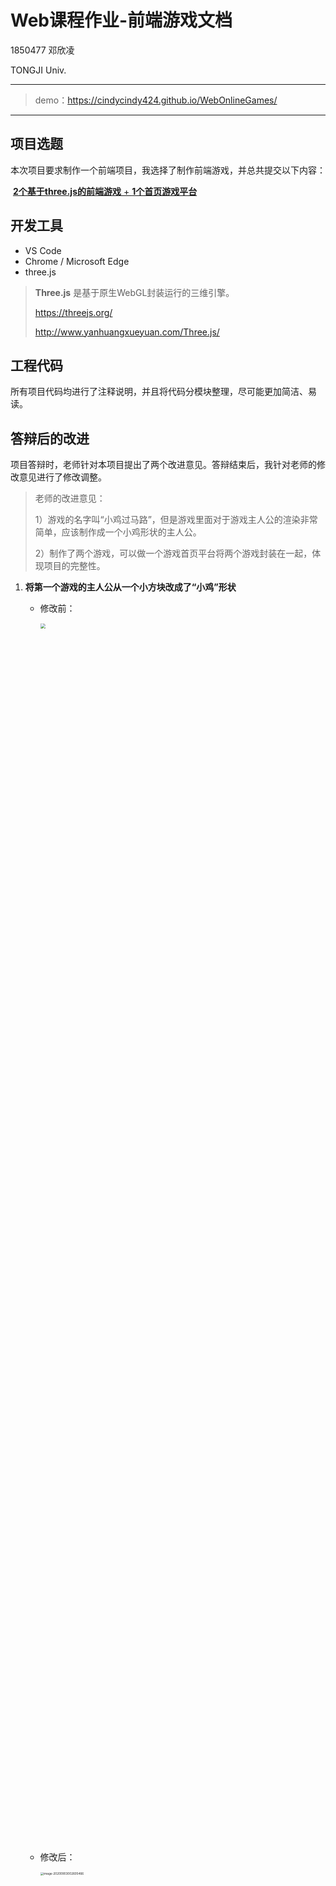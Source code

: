 # Web课程作业-前端游戏文档

1850477 邓欣凌

TONGJI Univ.

***
> demo：https://cindycindy424.github.io/WebOnlineGames/
***

##  项目选题

本次项目要求制作一个前端项目，我选择了制作前端游戏，并总共提交以下内容：

​                                  <u>**2个基于three.js的前端游戏** + **1个首页游戏平台**</u>



## 开发工具

- VS Code
- Chrome / Microsoft Edge
- three.js

> **Three.js** 是基于原生WebGL封装运行的三维引擎。
>
> https://threejs.org/
>
> http://www.yanhuangxueyuan.com/Three.js/



## 工程代码

所有项目代码均进行了注释说明，并且将代码分模块整理，尽可能更加简洁、易读。



## 答辩后的改进

项目答辩时，老师针对本项目提出了两个改进意见。答辩结束后，我针对老师的修改意见进行了修改调整。

> 老师的改进意见：
>
> 1）游戏的名字叫“小鸡过马路”，但是游戏里面对于游戏主人公的渲染非常简单，应该制作成一个小鸡形状的主人公。
>
> 2）制作了两个游戏，可以做一个游戏首页平台将两个游戏封装在一起，体现项目的完整性。

1. **将第一个游戏的主人公从一个小方块改成了“小鸡”形状**

   - 修改前：

     <img src="https://github.com/CindyCindy424/WebOnlineGames/blob/main/img/image-20200903002535916.png"  width="50%" height="50%" style="zoom:50%;" /><br>


   - 修改后：

     <img src="https://github.com/CindyCindy424/WebOnlineGames/blob/main/img/image-20200903002605466.png" width="50%" height="50%" alt="image-20200903002605466" style="zoom: 33%;" />
     
2. **添加了两个游戏的平台界面作为首页。**

      <img src="https://github.com/CindyCindy424/WebOnlineGames/blob/main/img/image-20200902221724243.png" width="50%" height="50%" alt="image-20200902222016407" style="zoom: 33%;" /><br>


3. **修改了`小球迷宫` 游戏的地图设置，增加了每一关的迷宫难度。**



***



## 项目介绍

本项目共分为三大板块，并已进行**部署**

**部署地址：http://139.224.255.43:9988/**

**图片素材来源：**两个游戏中的主要游戏场景均用three.js 3D引擎绘制，其余图片均为自己制作的图片。



### 首页游戏平台

#### 效果图

![image-20200902222016407](https://github.com/CindyCindy424/WebOnlineGames/blob/main/img/image-20200902222016407.png)

#### 介绍

本次项目我一共做了两个游戏，所以制作了一个首页对两个游戏进行整合和链接🔗。点击界面上的按钮`GAME 1: 小鸡过马路` 或 `GAME 2：小球迷宫` ， 即可进入对应游戏的开始界面。



### GAME 1：小鸡过马路

部署地址：http://139.224.255.43:9988/cross-the-day-GAME01/index.html

<u>**🚩 由于本项目配置了屏幕点击操控按钮，所以也支持在移动端（如 pad/手机 上进行游戏）**</u>



#### 游戏任务

操纵主人公过马路，不能被路上的车撞到。前进的步数越多分数越多。

#### 主界面介绍

![image-20200902222650564](https://github.com/CindyCindy424/WebOnlineGames/blob/main/img/image-20200902222650564.png)

***

##### 游戏介绍 Instructions

主界面左上方有本游戏的游戏介绍，并设置有关闭`Instructions`的按钮可以将该界面关掉。若不手动关闭，游戏开始后也会自动隐藏。若隐藏后想再次查看该界面，点击`Help`按钮即可。

<img src="https://github.com/CindyCindy424/WebOnlineGames/blob/main/img/image-20200902223334193.png" width="50%" height="50%"  alt="image-20200902223334193" style="zoom:50%;" />

***

##### 操纵方法

游戏提供两种操控方式：①键盘上的`↑ ↓ ← →`键，②或者是屏幕右下角的点击按钮。同样，该区域也可以**手动关闭**或**重新开启**。

<img src="https://github.com/CindyCindy424/WebOnlineGames/blob/main/img/image-20200902223831405.png" width="67%" height="67%" alt="image-20200902223831405" style="zoom: 67%;" />

***

##### 关卡设置

游戏设置了`Easy` `Middle` `Hard` 三个难度等级，并以游戏中车辆移动速度的级别区分不同的难度等级。

具体地，设`basicSpeed`为速度基本单位，三个关卡的速度设置如下：

| 关卡   | 车辆行驶速度范围               |
| ------ | ------------------------------ |
| Easy   | 2\*basicSpeed ~ 4\*basicSpeed  |
| Middle | 4\*basicSpeed ~ 7\*basicSpeed  |
| Hard   | 8\*basicSpeed ~ 12\*basicSpeed |

每个关卡中，车辆的具体速度在对应范围内**随机生成**。

在开始界面上可以选择不同的难度等级进行游戏。

<img src="https://github.com/CindyCindy424/WebOnlineGames/blob/main/img/image-20200902225249819.png" width="50%" height="50%" alt="image-20200902225249819" style="zoom:50%;" />

开始游戏后本轮选择的难度等级会显示在屏幕右上方。

***

##### 游戏分数

本游戏的基本逻辑是需要玩家操纵小鸡🐥过马路，所以前进步数越多，得分越多。分数会和当前关卡难度一起 实时显示在屏幕右上角。

<img src="https://github.com/CindyCindy424/WebOnlineGames/blob/main/img/image-20200902225228427.png" width="30%" height="30%" alt="image-20200902225228427" style="zoom:33%;" />

***

##### 音效设置

本游戏设置了背景音乐和具体的操作音效。

| 类型     | 内容                      | 完成情况                       |
| -------- | ------------------------- | ------------------------------ |
| 背景音乐 | 贯穿游戏的背景音乐        | 🚩  ✔ （提供背景音乐开关键）    |
| 动作音效 | 点击start键 ---- 开始音效 | 🚩  ✔                           |
|          | 小鸡行走音效              | 🚩  ✔  （每移动一步都触发音效） |
|          | 撞车音效                  | 🚩  ✔                           |
|          | 小鸡被车辆压的音效        | 🚩  ✔  （与撞车音效同时触发）   |

- 背景音乐开关按钮

该按钮位于界面的右下方，玩家可以自行选择开关背景音乐。

<img src="https://github.com/CindyCindy424/WebOnlineGames/blob/main/img/image-20200902230215408.png" width="67%" height="67%" alt="image-20200902230215408" style="zoom: 67%;" />

***

#### 游戏效果设置

##### 游戏主人公

本游戏是基于three.js的前端游戏，其中游戏主人公`小鸡`是根据抽象动画形象自行绘制的。该主人公在被车辆撞倒后，会触发形变效果，象征游戏结束。

- 游戏主人公

<img src="https://github.com/CindyCindy424/WebOnlineGames/blob/main/img/image-20200902230906327.png" width="67%" height="67%" alt="image-20200902230906327" style="zoom: 67%;" />

- 被车辆撞击碾压后 （也添加了相应音效）

![image-20200902230949749](https://github.com/CindyCindy424/WebOnlineGames/blob/main/img/image-20200902230949749.png)

***

##### 游戏场景设置

利用three.js 内置的3d图形绘图接口，绘制了多种游戏元素。

- 在车道上移动的车辆🚗 （不同类型和颜色的车辆）

<img src="https://github.com/CindyCindy424/WebOnlineGames/blob/main/img/image-20200902231544007.png" width="50%" height="50%" alt="image-20200902231544007" style="zoom: 67%;" />



<img src="https://github.com/CindyCindy424/WebOnlineGames/blob/main/img/image-20200902231629206.png" width="50%" height="50%" alt="image-20200902231629206" style="zoom:50%;" />



- 草地 & 树木🌳

<img src="https://github.com/CindyCindy424/WebOnlineGames/blob/main/img/image-20200902231737850.png" width="50%" height="50%" alt="image-20200902231737850" style="zoom:67%;" />

***



### GAME 2：小球迷宫

部署地址：http://139.224.255.43:9988/maze-GAME02/index.html

**🚩 备注：**

> 本游戏是一开始准备完成本次作业的**练手项目**，通过本项目更熟悉了three.js的使用，以及开发前端游戏的各个环节。但由于一开始游戏设计理念不够灵活，导致本游戏不太具有趣味性，游戏逻辑比较简单，所以又重新写了一个新的游戏——小鸡过马路，并更加注重游戏逻辑的设计和细节的完善。

#### 游戏任务

操纵小球并成功找到迷宫出口。

#### 游戏介绍

![image-20200902232505600](https://github.com/CindyCindy424/WebOnlineGames/blob/main/img/image-20200902232505600.png)



***

##### Instructions页面

在游戏界面按下`i`键 即可跳出说明界面。

![image-20200902232444992](https://github.com/CindyCindy424/WebOnlineGames/blob/main/img/image-20200902232339380.png)



***

##### 操纵方法

绑定了`↑ ↓ ← →`  和 `W S A D`， 两种操纵方式均可操纵小球进行前进、后退、左移、右移

<img src="https://github.com/CindyCindy424/WebOnlineGames/blob/main/img/image-20200902232803278.png" width="50%" height="50%" alt="image-20200902232803278" style="zoom:50%;" />

***

##### 关卡设定

本游戏采用迷宫生成算法，每一关增加迷宫大小，并随机产生迷宫地图。理论上可以无限增大地图，即可以无限提高关卡。

***

##### 游戏地图生成

为了更灵活的生成游戏地图，设计了下述生成地图的算法。游戏中的迷宫地图均按照该算法<u>随机生成</u>。

```js
function geneMaze(dimension) {
    //生成迷宫
    function iterate(field, x, y) {
        field[x][y] = false;
        while(true) {
            directions = [];
            if(x > 1 && field[x-2][y] == true) {
                directions.push([-1, 0]);
            }
            if(x < field.dimension - 2 && field[x+2][y] == true) {
                directions.push([1, 0]);
            }
            if(y > 1 && field[x][y-2] == true) {
                directions.push([0, -1]);
            }
            if(y < field.dimension - 2 && field[x][y+2] == true) {
                directions.push([0, 1]);
            }
            if(directions.length == 0) {
                return field;
            }
            dir = directions[Math.floor(Math.random()*directions.length)];
            field[x+dir[0]][y+dir[1]] = false;
            field = iterate(field, x+dir[0]*2, y+dir[1]*2);
        }
    }

    // 初始化field
    var field = new Array(dimension);
    field.dimension = dimension;
    for(var i = 0; i < dimension; i++) {
        field[i] = new Array(dimension);
        for (var j = 0; j < dimension; j++) {
            field[i][j] = true;
        }
    }

    field = iterate(field, 1, 1);
    return field;
}
```

***





## 总结

​		本次前端游戏开发是一个全新的任务领域，一开始面对这个作业比较没有头绪，所以首先寻找开源项目学习代码、学习案例，看网络相关教程视频学习游戏引擎three.js的相关操作。慢慢的积累了一些经验。所以前后制作了两个基于three.js的前端小游戏。

​		个人觉得完成本次作业的过程非常有意义。非常锻炼自学能力，同时检验我们对于web基础知识的了解和掌握程度。并且让我更加熟悉从游戏逻辑设计、美工、画面布局设计到代码实现、部署等等的全过程。从而能够更好的独立完成完整项目的开发。

​		同时，为了完善游戏体验，与身边的家人朋友们一起一遍一遍玩儿自己写的小游戏，然后讨论游戏体验，并再次做出改进。这个过程非常的有意思，也很有意义。我非常享受和朋友玩儿`小鸡过马路`并且比较比分的这个过程，并且认为，好的游戏首先要让游戏设计者感到享受。





## 项目结构

```
1850477_邓欣凌_课程项目_前端游戏
│ 
│  index.html
│  
│      
├─cross-the-day-GAME01     //游戏1：小鸡过马路
│  │  index.html
│  │  
│  │      
│  ├─css
│  │      style.css
│  │      
│  ├─js
│  │      jquery.js
│  │      script.js
│  │      three.min.js
│  │      
│  └─res
│      ├─audio
│      │      backg.ogg
│      │      background.mp3
│      │      carexplosion.mp3
│      │      carhit.mp3
│      │      chickendeath.wav
│      │      chickendeath2.wav
│      │      Get Coin 75 wav.wav
│      │      Pop_1.wav
│      │      start.wav
│      │      
│      └─image
│              box.png
│              box2.png
│              box3.png
│              box4.png
│              favicon.ico
│              ins.png
│              
├─homepage  //游戏平台首页
│      footer.css
│      header.css
│      index.css
│      pub.css
│      
├─maze-GAME02  //游戏2：小球迷宫
│  │  index.html
│  │  
│  │      
│  ├─js
│  │      Box2dWeb.min.js
│  │      jquery.js
│  │      keyboard.js
│  │      maze.js
│  │      Three.js
│  │      timer.js
│  │      
│  └─res
│          concrete.png
│          instruction.png
│          notationboard.png
│          style07.png
│          wall10.png
│          
└─res 
        bkg.png
        bkg1.png
        game1.png
        game2.png
        pic1.png
        pic2.png
        pic3.png
        
```

